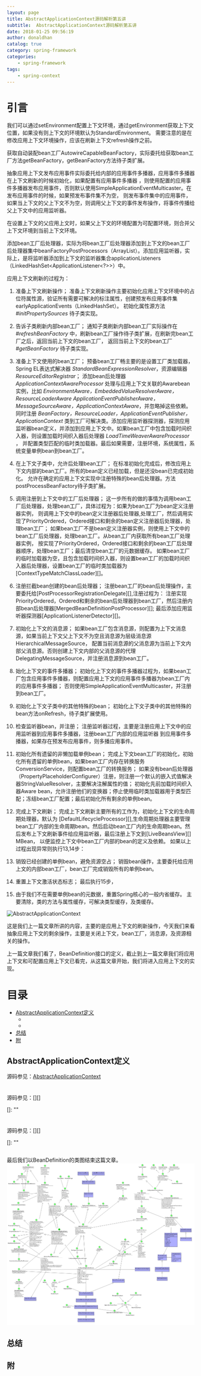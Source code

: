 ```yaml
---
layout: page
title: AbstractApplicationContext源码解析第五讲
subtitle:  AbstractApplicationContext源码解析第五讲
date: 2018-01-25 09:56:19
author: donaldhan
catalog: true
category: spring-framework
categories:
    - spring-framework
tags:
    - spring-context
---
```


# 引言

我们可以通过setEnvironment配置上下文环境，通过getEnvironment获取上下文位置，如果没有则上下文的环境默认为StandardEnvironment。
需要注意的是在修改应用上下文环境操作，应该在刷新上下文refresh操作之前。

获取自动装配bean工厂AutowireCapableBeanFactory，实际委托给获取bean工厂方法getBeanFactory，getBeanFactory方法待子类扩展。


抽象应用上下文发布应用事件实际委托给内部的应用事件多播器，应用事件多播器在上下文刷新的时候初始化，如果配置有应用事件多播器
，则使用配置的应用事件多播器发布应用事件，否则默认使用SimpleApplicationEventMulticaster。在发布应用事件的时候，如果预发布事件集不为空，
则发布事件集中的应用事件，如果当上下文的父上下文不为空，则调用父上下文的事件发布操作，将事件传播给父上下文中的应用监听器。

在设置上下文的父应用上文时，如果父上下文的环境配置为可配置环境，则合并父上下文环境到当前上下文环境。

添加bean工厂后处理器，实际为将bean工厂后处理器添加到上下文的bean工厂后处理器集中beanFactoryPostProcessors（ArrayList<BeanFactoryPostProcessor>）。添加应用监听器，实际上，是将监听器添加到上下文的监听器集合applicationListeners（LinkedHashSet<ApplicationListener<?>>）中。

应用上下文刷新的过程为：
1. 准备上下文刷新操作；
准备上下文刷新操作主要初始化应用上下文环境中的占位符属性源，验证所有需要可解决的标注属性，创建预发布应用事件集earlyApplicationEvents（LinkedHashSet<ApplicationEvent>）。
初始化属性源方法 *#initPropertySources* 待子类实现。

2. 告诉子类刷新内部bean工厂；
通知子类刷新内部bean工厂实际操作在 *#refreshBeanFactory* 中，刷新bean工厂操作待子类扩展，在刷新完bean工厂之后，返回当前上下文的bean工厂，
返回当前上下文的bean工厂 *#getBeanFactory* 待子类实现。

3. 准备上下文使用的bean工厂；
预备bean工厂畅主要的是设置工厂类加载器，Spring EL表达式解决器 *StandardBeanExpressionResolver*，资源编辑器 *ResourceEditorRegistrar*；
添加bean后处理器 *ApplicationContextAwareProcessor* 处理与应用上下文关联的Awarebean实例，比如 *EnvironmentAware，EmbeddedValueResolverAware，ResourceLoaderAware
ApplicationEventPublisherAware，MessageSourceAware，ApplicationContextAware*，并忽略掉这些依赖。同时注册 *BeanFactory，ResourceLoader，ApplicationEventPublisher，
ApplicationContext* 类到工厂可解决类。添加应用监听器探测器，探测应用监听器bean定义，并添加到应用上下文中。如果bean工厂中包含加载时间织入器，则设置加载时间织入器后处理器
*LoadTimeWeaverAwareProcessor* ， 并配置类型匹配的临时类加载器。最后如果需要，注册环境，系统属性，系统变量单例bean到bean工厂。

4. 在上下文子类中，允许后处理bean工厂；
在标准初始化完成后，修改应用上下文内部的bean工厂。所有的bean定义已经加载，但是还没bean已完成初始化。
允许在确定的应用上下文实现中注册特殊的bean后处理器。方法postProcessBeanFactory待子类扩展。

5. 调用注册到上下文中的工厂后处理器；
这一步所有的做的事情为调用bean工厂后处理器，处理bean工厂，具体过程为：如果为bean工厂为bean定义注册器实例，
则调用上下文中的bean定义注册器后处理器,处理工厂，然后调用实现了PriorityOrdered，Ordered接口和剩余的bean定义注册器后处理器，处理bean工厂；
如果bean工厂不是bean定义注册器实例，则使用上下文中的bean工厂后处理器，处理bean工厂。从bean工厂内获取所有bean工厂处理器实例，
按实现了PriorityOrdered，Ordered接口和剩余的bean工厂后处理器顺序，处理bean工厂；最后清空bean工厂的元数据缓存。
如果bean工厂的临时加载器为空，且包含加载时间织入器，则设置bean工厂的加载时间织入器后处理器，设置bean工厂的临时类加载器为[ContextTypeMatchClassLoader][]。

6. 注册拦截bean创建的bean后处理器；
注册bean工厂的bean后处理操作，主要委托给[PostProcessorRegistrationDelegate][],注册过程为：
注册实现PriorityOrdered，Ordered和剩余的bean后处理器到bean工厂，然后注册内部bean后处理器[MergedBeanDefinitionPostProcessor][];
最后添加应用监听器探测器[ApplicationListenerDetector][]。

7. 初始化上下文的消息源；
如果bean工厂包含消息源，则配置为上下文消息源，如果当前上下文父上下文不为空且消息源为层级消息源HierarchicalMessageSource，
配置当前消息源的父消息源为当前上下文内部父消息源。否则创建上下文内部的父消息源的代理DelegatingMessageSource，并注册消息源到bean工厂。

8. 始化上下文的事件多播器；
初始化上下文的事件多播器过程为，如果bean工厂包含应用事件多播器，则配置应用上下文的应用事件多播器为bean工厂内的应用事件多播器；
否则使用SimpleApplicationEventMulticaster，并注册到bean工厂。

9. 初始化上下文子类中的其他特殊的bean；
初始化上下文子类中的其他特殊的bean方法onRefresh，待子类扩展使用。

10. 检查监听器bean，并注册；
注册监听器过程，主要是注册应用上下文中的应用监听器到应用事件多播器，注册bean工厂内部的应用监听器
到应用事件多播器，如果存在预发布应用事件，则多播应用事件。

11. 初始化所有遗留的非懒加载单例bean；
完成上下文bean工厂的初始化，初始化所有遗留的单例bean，如果bean工厂内存在转换服务ConversionService，则配置bean工厂的转换服务；
如果没有bean后处理器（PropertyPlaceholderConfigurer）注册，则注册一个默认的嵌入式值解决器StringValueResolver，主要解决注解属性的值；
初始化先前加载时间织入器Aware bean，允许注册他们的变换器；停止使用临时类加载器用于类型匹配；冻结bean工厂配置；最后初始化所有剩余的单例bean。

12. 完成上下文刷新；
完成上下文刷新主要所有的工作为，初始化上下文的生命周期处理器，默认为 [DefaultLifecycleProcessor][],生命周期处理器主要管理
bean工厂内部的生命周期bean。然后启动bean工厂内的生命周期bean。然后发布上下文刷新事件给应用监听器，最后注册上下文到[LiveBeansView][] MBean，
以便监控上下文中bean工厂内部的bean的定义及依赖。
如果以上过程出现异常则执行13,14步：

13. 销毁已经创建的单例bean，避免资源空占；
销毁bean操作，主要委托给应用上文的内部bean工厂，bean工厂完成销毁所有的单例bean。

14. 重置上下文激活状态标志；
最后执行15步，

15. 由于我们不在需要单例bean的元数据，重置Spring核心的一般内省缓存。
主要清除，类的方法与属性缓存，可解决类型缓存，及类缓存。

![AbstractApplicationContext](/image/spring-context/AbstractApplicationContext.png)

这是我们上一篇文章所讲的内容，主要的是应用上下文的刷新操作，今天我们来看抽象应用上下文的剩余操作，主要是关闭上下文，bean工厂，消息源，及资源相关的操作。



[AbstractApplicationContext源码解析第四讲]: "AbstractApplicationContext源码解析第四讲"

上一篇文章我们看了，BeanDefinition接口的定义，截止到上一篇文章我们将应用上下文和可配置应用上下文已看完，从这篇文章开始，我们将进入应用上下文的实现。


# 目录
* [AbstractApplicationContext定义](abstractapplicationcontext定义)
    * [](#)
    * [](#)
* [总结](#总结)
* [附](#附)

## AbstractApplicationContext定义
源码参见：[AbstractApplicationContext][]

[AbstractApplicationContext]:https://github.com/Donaldhan/spring-framework/blob/4.3.x/spring-context/src/main/java/org/springframework/context/support/AbstractApplicationContext.java "AbstractApplicationContext"

```java
```


###
源码参见：[][]

[]: ""

```java
```


###
源码参见：[][]

[]: ""

```java
```


最后我们以BeanDefinition的类图结束这篇文章。
![BeanDefinition](/image/spring-context/BeanDefinition.png)

## 总结

## 附
